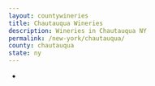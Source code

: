 ```yaml
---
layout: countywineries
title: Chautauqua Wineries
description: Wineries in Chautauqua NY
permalink: /new-york/chautauqua/
county: chautauqua
state: ny
---
```

-
